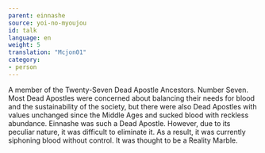 ```yaml
---
parent: einnashe
source: yoi-no-myoujou
id: talk
language: en
weight: 5
translation: "Mcjon01"
category:
- person
---
```


A member of the Twenty-Seven Dead Apostle Ancestors. Number Seven.
Most Dead Apostles were concerned about balancing their needs for blood and the sustainability of the society, but there were also Dead Apostles with values unchanged since the Middle Ages and sucked blood with reckless abundance.
Einnashe was such a Dead Apostle.
However, due to its peculiar nature, it was difficult to eliminate it. As a result, it was currently siphoning blood without control.
It was thought to be a Reality Marble.
